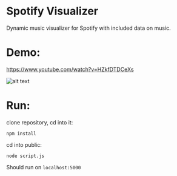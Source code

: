 # Spotify Visualizer
Dynamic music visualizer for Spotify with included data on music.

# Demo:
https://www.youtube.com/watch?v=HZkfDTDCeXs

![alt text](https://github.com/JaimeNufio/Song-Attributes/blob/master/assets/demo.png?raw=true)

# Run:

clone repository, cd into it:

`npm install`

cd into public:

`node script.js`

Should run on `localhost:5000`



